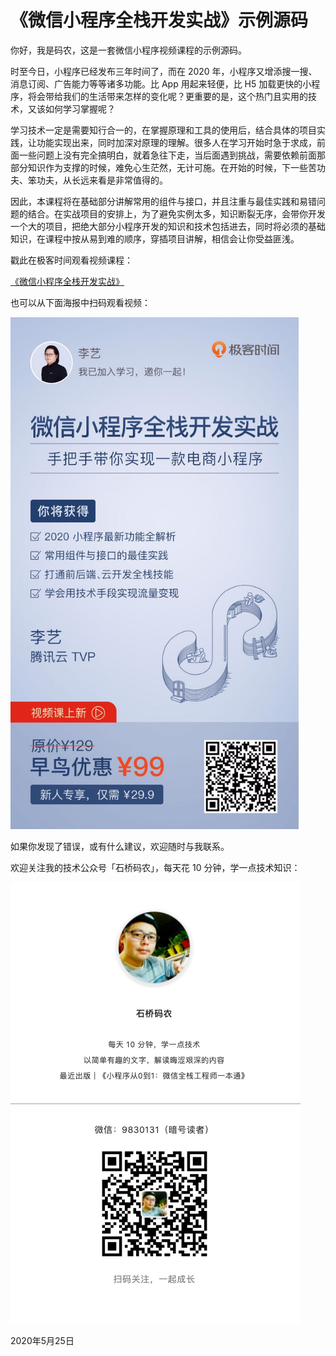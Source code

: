 # 《微信小程序全栈开发实战》示例源码

你好，我是码农，这是一套微信小程序视频课程的示例源码。

时至今日，小程序已经发布三年时间了，而在 2020 年，小程序又增添搜一搜、消息订阅、广告能力等等诸多功能。比 App 用起来轻便，比 H5 加载更快的小程序，将会带给我们的生活带来怎样的变化呢？更重要的是，这个热门且实用的技术，又该如何学习掌握呢？

学习技术一定是需要知行合一的，在掌握原理和工具的使用后，结合具体的项目实践，让功能实现出来，同时加深对原理的理解。很多人在学习开始时急于求成，前面一些问题上没有完全搞明白，就着急往下走，当后面遇到挑战，需要依赖前面那部分知识作为支撑的时候，难免心生茫然，无计可施。在开始的时候，下一些苦功夫、笨功夫，从长远来看是非常值得的。

因此，本课程将在基础部分讲解常用的组件与接口，并且注重与最佳实践和易错问题的结合。在实战项目的安排上，为了避免实例太多，知识断裂无序，会带你开发一个大的项目，把绝大部分小程序开发的知识和技术包括进去，同时将必须的基础知识，在课程中按从易到难的顺序，穿插项目讲解，相信会让你受益匪浅。

戳此在极客时间观看视频课程：

[《微信小程序全栈开发实战》](http://gk.link/a/10itD)

也可以从下面海报中扫码观看视频：

<img src="./poster.png" style="zoom: 80%;" />

如果你发现了错误，或有什么建议，欢迎随时与我联系。

欢迎关注我的技术公众号「石桥码农」，每天花 10 分钟，学一点技术知识：

![](./slogon.png)

2020年5月25日